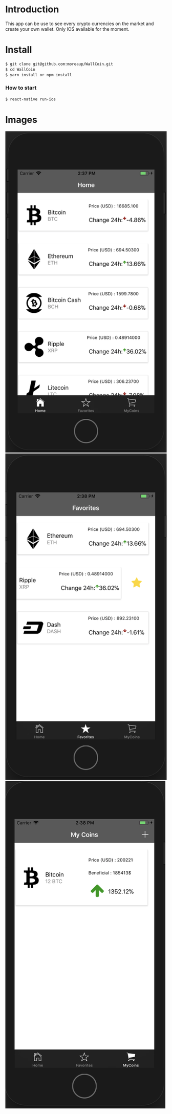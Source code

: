 # Introduction

This app can be use to see every crypto currencies on the market and create your own wallet.
Only IOS available for the moment.

# Install

```sh
$ git clone git@github.com:moreaup/WallCoin.git
$ cd WallCoin
$ yarn install or npm install
```

### How to start
```sh
$ react-native run-ios
```

# Images

![Alt text](./assets/images/Home.png?raw=true "Home")
![Alt text](./assets/images/Fav.png?raw=true "Favorites")
![Alt text](./assets/images/MyCoins.png?raw=true "MyCoins")